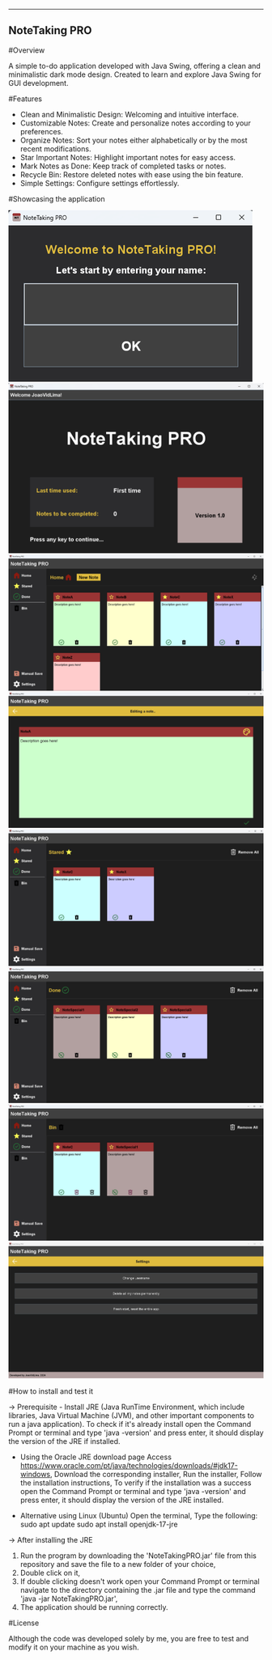 --------------
NoteTaking PRO
--------------

#Overview

A simple to-do application developed with Java Swing, offering a clean and minimalistic dark mode design. Created to learn and explore Java Swing for GUI development.


#Features

- Clean and Minimalistic Design: Welcoming and intuitive interface.
- Customizable Notes: Create and personalize notes according to your preferences.
- Organize Notes: Sort your notes either alphabetically or by the most recent modifications.
- Star Important Notes: Highlight important notes for easy access.
- Mark Notes as Done: Keep track of completed tasks or notes.
- Recycle Bin: Restore deleted notes with ease using the bin feature.
- Simple Settings: Configure settings effortlessly.

  
#Showcasing the application

![UsernameFrame](applicationImages/UsernameFrame.png)
![WelcomingFrame](applicationImages/WelcomingFrame.png)
![HomeMenu](applicationImages/HomeMenu.png)
![EditingNote](applicationImages/EditingNote.png)
![StaredMenu](applicationImages/StaredMenu.png)
![DoneMenu](applicationImages/DoneMenu.png)
![BinMenu](applicationImages/BinMenu.png)
![SettingsMenu](applicationImages/SettingsMenu.png)


#How to install and test it

-> Prerequisite - Install JRE (Java RunTime Environment, which include libraries, Java Virtual Machine (JVM), and other important components to run a java application).
To check if it's already install open the Command Prompt or terminal and type 'java -version' and press enter, it should display the version of the JRE if installed. 

- Using the Oracle JRE download page
  Access https://www.oracle.com/pt/java/technologies/downloads/#jdk17-windows,
  Download the corresponding installer,
  Run the installer,
  Follow the installation instructions,
  To verify if the installation was a success open the Command Prompt or terminal and type 'java -version' and press enter, it should display the version of the JRE installed. 

- Alternative using Linux (Ubuntu)
  Open the terminal,
  Type the following:
    sudo apt update
    sudo apt install openjdk-17-jre 


-> After installing the JRE
1) Run the program by downloading the 'NoteTakingPRO.jar' file from this repository and save the file to a new folder of your choice,
2) Double click on it,
3) If double clicking doesn't work open your Command Prompt or terminal navigate to the directory containing the .jar file and type the command 'java -jar NoteTakingPRO.jar',
4) The application should be running correctly.


 #License

 Although the code was developed solely by me, you are free to test and modify it on your machine as you wish.
